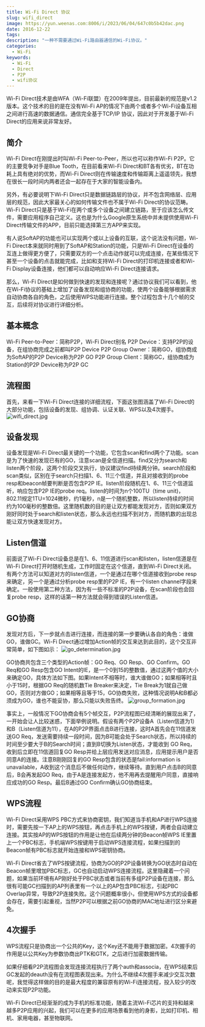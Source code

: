 ```yaml
---
title: Wi-Fi Direct 协议
slug: wifi_direct
image: https://yun.weenas.com:8006/i/2023/06/04/647c0b5b42dac.png
date: 2016-12-22
tags:
description: "一种不需要通过Wi-Fi路由器通信的Wi-Fi协议。"
categories:
  - Wi-Fi
keywords:
  - Wi-Fi
  - Direct
  - P2P
  - wifi协议
---
```


Wi-Fi Direct技术是由WFA（Wi-Fi联盟）在2009年提出，目前最新的规范是v1.2版本。这个技术的目的是在没有Wi-Fi AP的情况下由两个或者多个Wi-Fi设备互相之间进行高速的数据通信。通信完全基于TCP/IP 协议，因此对于开发基于Wi-Fi Direct的应用来说非常友好。

<!--more-->

## 简介

Wi-Fi Direct在刚提出时叫Wi-Fi Peer-to-Peer，所以也可以称作Wi-Fi P2P。它的主要竞争对手是Blue Tooth，在目前看来Wi-Fi Direct和BT各有优劣，BT在功耗上具有绝对的优势，而Wi-Fi Direct则在传输速度和传输距离上遥遥领先，我想在很长一段时间内两者还会一起存在于大家的智能设备内。

另外，有必要说明下Wi-Fi Direct只是数据链路层的协议，并不包含网络层、应用层的规范，因此大家最关心的如何传输文件也不属于Wi-Fi Direct的协议范畴。Wi-Fi Direct只是基于Wi-Fi在两个或多个设备之间建立链路，至于应该怎么传文件，需要应用程序自己定义。这也是为什么Google原生系统中并未提供使用Wi-Fi Direct传输文件的APP，目前只能选择第三方APP来实现。

有人说SoftAP的功能也可以实现两个或以上设备的互联，这个说法没有问题，Wi-Fi Direct本来就同时用到了SoftAP和Station的功能，只是Wi-Fi Direct在设备的互连上做得更方便了，只需要双方的一个点击动作就可以完成连接，在某些情况下甚至一个设备的点击就能完成，比如和支持Wi-Fi Direct的打印机连接或者和Wi-Fi Display设备连接，他们都可以自动响应Wi-Fi Direct连接请求。

那么，Wi-Fi Direct是如何做到快速的发现和连接呢？通过协议我们可以看到，他在Wi-Fi协议的基础上增加了设备发现和组协商的功能，使两个设备能够根据需求自动协商各自的角色，之后使用WPS功能进行连接。整个过程包含十几个帧的交互，后续将对协议进行详细分析。

## 基本概念

Wi-Fi Peer-to-Peer：简称P2P，Wi-Fi Direct别名
P2P Device：支持P2P的设备，在组协商完成之前都叫P2P Device
P2P Group Owner：简称GO，组协商成为SoftAP的P2P Device称为P2P GO
P2P Group Client：简称GC，组协商成为Station的P2P Device称为P2P GC

## 流程图

首先，来看一下Wi-Fi Direct连接的详细流程，下面这张图涵盖了Wi-Fi Direct的大部分功能，包括设备的发现、组协调、认证关联、WPS以及4次握手。
![wifi_direct.jpg](https://yun.weenas.com:8006/i/2023/06/04/647c0b5df05cd.jpg)

## 设备发现

设备发现是Wi-Fi Direct最关键的一个功能，它包含scan和find两个了功能。scan是为了快速的发现已有的GO，注意scan是全信道扫描。find又分为search和listen两个阶段，这两个阶段交叉执行，协议建议find持续两分钟。search阶段和scan类似，区别在于search只扫描1、6、11三个信道，并且对接收到的probe resp和beacon帧要判断是否包含P2P IE。listen阶段随机在1、6、11三个信道监听，响应包含P2P IE的probe req。listen的时间为n个100TU（time unit)，802.11规定1TU=1024微秒，约1毫秒，n是一个随机整数，所以listen持续的时间约为100毫秒的整数倍。这里随机数的目的是让双方都能发现对方，否则如果双方刚好同时处于search和listen状态，那么永远也扫描不到对方，而随机数的出现总能让双方快速发现对方。

## Listen信道

前面说了Wi-Fi Direct设备总是在1、6、11信道进行scan和listen，listen信道是在Wi-Fi Direct打开时随机生成，工作时固定在这个信道，直到Wi-Fi Direct关闭。有两个方法可以知道对方的listen信道，一个是通过在哪个信道接收到probe resp来确定，另一个是通过分析probe resp里的P2P IE，有一个listen channel字段来确定。一般使用第二种方法，因为有一些不标准的P2P设备，在scan阶段也会回复probe resp，这样的话第一种方法就会得到错误的Listen信道。

## GO协商

发现对方后，下一步就点击进行连接，而连接的第一步要确认各自的角色：谁做GO，谁做GC。Wi-Fi Direct通过增加Action帧的交互来达到此目的，这个交互非常简单，如下图如示：
![go_determination.jpg](https://yun.weenas.com:8006/i/2023/06/04/647c0b5ec10d9.jpg)

GO协商共包含三个类型的Action帧：GO Req、GO Resp、GO Confirm。GO Req和GO Resp包含GO Intent的IE，是一个0到15的整数值，通过这两个值的大小来确定GO，具体方法如下图。如果Intent不相等时，谁大谁做GO；如果相等时且小于15时，根据GO Req的随机数Tie Breaker来决定，Tie Break为1就自己做GO，否则对方做GO；如果相等且等于15，GO协商失败，这种情况说明A和B都必须成为GO，谁也不能妥协，那么只能以失败告终。
![group_formation.jpg](https://yun.weenas.com:8006/i/2023/06/04/647c0b5c35b3d.jpg)

事实上，一般情况下GO协商会有5个帧交互，P2P流程图已经清晰的展现出来了，一开始会让人比较迷惑，下面举例说明。假设有两个P2P设备A（Listen信道为1）和B（Listen信道为11），在A的P2P界面点击B进行连接，这时A首先会在11信道发送GO Req，发送需要持续一段时间，因为B可能会处于Search状态，所以持续的时间至少要大于B的Search时间；直到B切换为Listen状态，才能收到 GO Req，收到后立即在11信道回复GO Resp并给上层应用发送对应消息，应用提示用户是否同意A的连接。注意B刚刚回复的GO Resp包含的状态是fail:information is unavailable，A收到这个消息后不做任何动作，继续等待。直到用户点击B的同意后，B会再发起GO Req，由于A是连接发起方，他不用再去提醒用户同意，直接响应成功的GO Resp。最后B通过GO Confirm确认GO协商结束。

## WPS流程

Wi-Fi Direct采用WPS PBC方式来协商密钥，我们知道当手机和AP进行WPS连接时，需要先按一下AP上的WPS按钮，再点击手机上的WPS按键，两者会自动建立连接。其实按AP的WPS按钮的作用是让他在后续两分钟的Beacon帧WPS IE里置上一个PBC标志，手机端WPS按键用于启动WPS连接流程，如果扫描到的Beacon帧有PBC标志就开始连接和WPS密钥协商。

Wi-Fi Direct省去了WPS按键流程，协商为GO的P2P设备转换为GO状态时自动在Beacon帧里增加PBC标志，GC也自动启动WPS连接流程。这里隐藏着一个问题，如果当前环境有AP刚好处于PBC状态或者当前有多组P2P设备在连接，那么很有可能GC扫描到的AP列表里有一个以上的AP包含PBC标志，引起PBC Overlap异常，导致P2P连接失败。这个问题概率很小，但使用WPS方式的设备都会存在，需要引起重视，当然P2P可以根据之前GO协商的MAC地址进行区分来避免。

## 4次握手

WPS流程只是协商出一个公共的Key，这个Key还不能用于数据加密。4次握手的作用是以公共Key为参数协商出PTK和GTK，之后进行加密数据传输。

如果仔细看P2P流程图会发现连接流程执行了两个auth和associa，在WPS结束后GC发起的deauth没有在流程图表现出来。为什么不继续4次握手来减少交互次数呢，我觉得这样做的目的是最大程度的兼容原有的Wi-Fi连接流程，投入较少的改动来实现P2P功能。

Wi-Fi Direct已经渐渐的成为手机的标准功能，随着主流Wi-Fi芯片的支持和越来越多P2P应用的兴起，我们可以在更多的应用场景看到他的身影，比如打印机、相机、家用电器，甚至物联网。
